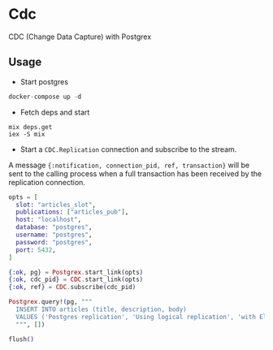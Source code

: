 # Cdc

CDC (Change Data Capture) with Postgrex

## Usage

* Start postgres

``` elixir
docker-compose up -d
```

* Fetch deps and start
```shell
mix deps.get
iex -S mix
```

* Start a `CDC.Replication` connection and subscribe to the stream.

A message `{:notification, connection_pid, ref, transaction}` will be sent to the calling process when a full transaction has been received by the replication connection.

``` elixir
opts = [
  slot: "articles_slot",
  publications: ["articles_pub"],
  host: "localhost",
  database: "postgres",
  username: "postgres",
  password: "postgres",
  port: 5432,
]

{:ok, pg} = Postgrex.start_link(opts)
{:ok, cdc_pid} = CDC.start_link(opts)
{:ok, ref} = CDC.subscribe(cdc_pid)

Postgrex.query!(pg, """
  INSERT INTO articles (title, description, body)
  VALUES ('Postgres replication', 'Using logical replication', 'with Elixir!')
  """, [])

flush()
```

